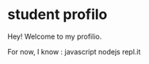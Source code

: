 # student profilo 

Hey!
 Welcome to my profilio. 

 For now, I know :
 javascript 
 nodejs
 repl.it

